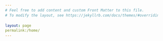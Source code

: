 ```yaml
---
# Feel free to add content and custom Front Matter to this file.
# To modify the layout, see https://jekyllrb.com/docs/themes/#overriding-theme-defaults

layout: page
permalink:/home/
---
```


<html lang="en">
 
<head>
    <meta charset="UTF-8">
    <meta http-equiv="X-UA-Compatible" content="IE=edge">
    <meta name="viewport" content="width=device-width, initial-scale=1.0">
    <title>Document</title>
    <style>
        img {
            width: 721px;
            height: 455px
        }
        
        .focus {
            position: relative;
            width: 721px;
            height: 455px;
            background-color: white;
            padding-left: 0px;
            overflow: hidden;
        }
        /* 父盒子宽度比较小，而liimg里面加起来宽度很大，不能一行显示，就会竖着显示 */
        /* 解决：把ul的宽度设置的大一点 */
        
        .focus ul li {
            float: left;
            list-style: none;
        }
        
        .focus ul {
            width: 400%;
            position: absolute;
            left: 0px;
            top: 0px;
            margin: 0px;
            padding: 0px
        }
        
        .arrow-l,
        .arrow-r {
            /* display: none; */
            background: rgba(0, 0, 0, 0.3);
            position: absolute;
            top: 50%;
            margin-top: -20px;
            width: 24px;
            height: 24px;
            text-decoration: none;
            z-index: 7;
            color: white;
            text-align: center;
            line-height: 24px;
        }
        
        .arrow-l {
            left: 0px;
        }
        
        .arrow-r {
            right: 0px
        }
        
        .circle {
            width: 90px;
            height: 40px;
            position: absolute;
            bottom: 0px;
            left: 245px;
            /* margin: 0px;
            padding: 0px; */
            z-index: 1;
            text-align: center;
            line-height: 40px;
        }
        
        .circle li {
            width: 30px;
            height: 30px;
            float: left;
            list-style: circle;
            color: white;
        }
        
        .circle .current {
            list-style: disc
        }
    </style>
    <script src="js/animate.js"></script>
    <!-- 注意顺序 -->
    <script src="js/index.js"></script>
</head>
 
<body>
    <div class="focus">
        <a href="javascript:;" class="arrow-l">←</a>
        <a href="javascript:;" class="arrow-r">→</a>
        <!-- 核心滚动区域 -->
        <!-- 要让所有图片排在一行显示，不要什么都用div解决 -->
        <ul>
				<li>
					<a href="#"><img src="imgs/research_images/turkey_changeSize.png" alt=""></a>
				</li>
				<li>
					<a href="#"><img src="imgs/research_images/slumgullion_sar_2018_modified_compressed.jpg" alt=""></a>
				</li>
				<li>
					<a href="#"><img src="imgs/research_images/SLV_aquifer_compressed.jpg" alt=""></a>
				</li>
				<li>
					<a href="#"><img src="imgs/research_images/slumgullion_oli_2019268_modified_compressed.png" alt=""></a>
				</li> 
        </ul>
        <ol class="circle">
 
        </ol>
    </div>
</body>
 
</html>


We are the Natural Hazard Remote Sensing (NHRS) Lab at Peking University. We changed our lab name from Geological Hazards and Shallow Processes Remote Sensing (GSPRS) as now we are working on more general hazards including extreme climate hazards. We focus on using remote sensing tools, e.g., Synthetic Aperture Radar (SAR), to characterize ground deformation and land alternations associated with natural hazards in terrestrial planets. We have been working on mapping, monitoring, and modeling landslides, aquifers, dams, mines, coasts, earthquakes, extreme precipitation events, etc. We are dedicated to investigating their natural or anthropogenic triggerings and environmental forcings using statistical, analytical, numerical models and artificial intelligence (AI). Our multidisciplinary research spans the fields of geomatics, geophysics, hydrology, geology, tectonics, climate change, civil and environmental engineering, and computer sciences.

We are always looking for highly motivated students and postdocs to join our lab. The next application to <a href="https://postdocs.pku.edu.cn/tzgg/134998.htm" target="_blank"><i>Boya Postdoc Fellowship at Peking University</i></a> is due in early Fall. We have interesting research data and topics to help strengthen your academic profile and career development! Please contact PI Xie Hu if you are interested.

**NEWS**
<body>
    <table>
        <tbody>
	   <tr>
                <td>8/2023</td>
		<td>Dr. Susu Xu from Stony Brook University | Johns Hopkins University was invitied to visit our lab and give her talk entitled "Causality-informed Rapid Assessment of Seismic Multi-hazards and Impacts from InSAR imagery".</td>
           </tr>
	   <tr>
    		<td>&nbsp;</td>
     		<td>Xiao got her job as an AI Remote Sensing Scientist in Illinois State Water Survey, UIUC. Big Congrats!</td>
           </tr>
	   <tr>
    		<td>&nbsp;</td>
	        <td>Xie, as the PI, was granted a Chinese NSF grant on Berkeley Hills landslides over East SF Bay area.</td>
           </tr>
	   <tr>
    		<td>&nbsp;</td>
     		<td>Xie gave a talk in 2023 AOGS in Singapore and the International Symposium on Geo-disaster Reduction in Shanghai, and Xie also joined a field survey on tranditional villages in Hubei Province led by Prof. Fang Wang.</td>
           </tr>
	   <tr>
    		<td>&nbsp;</td>
     		<td>Penghui, Yuqi, Sayyed, Feng, and Xie got some hands-on experience on drone survey in Tianjin.</td>
           </tr>
	   <tr>
    		<td>&nbsp;</td>
     		<td>Penghui gave a talk on Henan floods in CYWater, held in Beijing.</td>
           </tr>
	   <tr>
    		<td>&nbsp;</td>
     		<td>Yuqi, Yiling, and Xie gave talks and posters in the National Symposium on Landform and Quaternary Research in Taiyuan, Shanxi Province. Multiple exciting ongoing studies were covered: SegmentAnythingModel results on Martian craters with diameter of 10s' meters, implications for active layer thickness of permafrost in Tibet Plateau from ground deformation, and large-scale flood mapping in Beijing-Tianjin-Hebei using Geofen-3 and Sentinel-1 SAR images..</td>
       	   </tr>
	   <tr>
    		<td>&nbsp;</td>
     		<td>Penghui, Yuqi, and Yiling flied drone over steep landslides in Lvliang, Shanxi Province.</td>
           </tr>
	   <tr>
                <td>7/2023</td>
		<td>Dr. Sayyed Mohammad Javad Mirzadeh officially joined us as a postdoc fellow!</td>
           </tr>
	   <tr>
    		<td>&nbsp;</td>
     		<td>Prof. Zhou Zhang and his lab from Zhejiang University visited our lab and had some colloquial talks.</td>
           </tr>
	   <tr>
    		<td>&nbsp;</td>
		<td>Yiling, Penghui, and Xie had a quick training on drone survey in Tianjin.</td>
           </tr>
	   <tr>
    		<td>&nbsp;</td>
     		<td>Yiling and Xie had a few days' fieldwork on slumps (moving frozen land on gentle slopes) in Qinghai-Tibet Plateau (Beiluhe region, Qinghai Province).</td>
           </tr>
	   <tr>
    		<td>6/2023</td>
	   	<td>Prof. Guoquan Wang from the University of Houston and Dr. Yuexin Li from Caltech were invited to visit our lab and give talks.</td>
           </tr>
    	   <tr>
		<td>&nbsp;</td> 
		<td>Congrong, Yongxuan, and Yiling received their B.S. degree from PKU, WHU, and BNU, respectively. Big Congrats!</td>
	   </tr>
    	   <tr>
                <td>5/2023</td>
		<td>Xie gave talks in the National Symposium on Remote Sensing Application in Chengdu and the National Symposium on Chinese Society for Rock Mechanics & Engineeringin in Beijing.</td>
           </tr>
	   <tr>
                <td>4/2023</td>
		<td>We published a paper on slow-moving landslides nested in Pingding-Huama fault zone in Northwest China in <a href="https://doi.org/10.1002/esp.5594" target="_blank"><i>Earth Surface Processes and Landforms</i></a>. Dr. Xuguo Shi from China University of Geosciences led this research.</td>
           </tr>
	   <tr>
		<td>&nbsp;</td> 
		<td>Xie participated the National 1st Symposium Of Data Riven Earth Science Developmentiodes in Zhuhai, 5th Congress of China Geodesy and Geophysics in Wuhan, and 2023 EGU in Vienna, Austria. She also visited the Institute of Geodesy and Geophysics, Chinese Academy of Sciences during her stay in Wuhan.</td>
           </tr>
	   <tr>
                <td>3/2023</td>
		<td>Xiao published a paper on the alleviation of land subsidence in Tianjin due to the National South-to-North Water Diversion Project in <a href="https://doi.org/10.3390/rs15061647" target="_blank"><i>Remote Sensing</i></a>.</td>
            </tr>
	    <tr>
		<td>&nbsp;</td> 
		<td>Dr. Yelu Zeng from China Agricultural University was invited to give a talk on vegetation indices and remote sensing on 3/13.</td>
            </tr>
	    <tr>
		<td>&nbsp;</td> 
		<td>Collaborative research report entitled "M7.8 Turkey-Syria Earthquake Impact Estimates from Near-real-time Crowdsourced and Remote Sensing Data" led by Dr. Susu Xu's lab at Stony Brook University was published in DesignSafe-CI.</td>
            </tr>
            <tr>
                <td>2/2023</td>
		<td>We are collaborating with Dr. Susu Xu's lab at Stony Brook University to assess the building damage in the 2023 M7.8 Turkey-Siyra earthquake <a href="https://arcg.is/09Wzy5" target="_blank"><i>Interactive Map</i></a> from Susu.</td>
	    </tr>
            <tr>
	        <td>&nbsp;</td> 
		<td>Xie, as the PI, was granted a Chinese NSF grant on Martian landslides and craters and their analogs on the Earth.</td>
            </tr>
            <tr>
                <td>12/2022</td>
		<td>NHRS members presented at 2022 AGU remotely -- Yiling (NH44A-02), Xiao (G42D-0249), Sayyed (G41A-07), Yuqi (G41A-02), Penghui (NH31B-03), Xie (NH23C-01).</td>
            </tr>
            <tr>
		<td>&nbsp;</td> 
		<td>Collaborative research paper (in Chinese) entitled "Collapse and subsidence mechanism of compacted loess and suitability of mountain bulldozing and city creation projects in the Loess Plateau of China" led by Dr. Shengwen Qi from CAS was published in Science Bulletin.</td>
            </tr>
	    <tr>
		<td>&nbsp;</td> 
                <td>NHRS Lab virtually celebrated Xiao's graduation ceremony at UH. Big Congrats, Dr. Yu!</td>
            </tr>
            <tr>
		<td>&nbsp;</td> 
                <td>Yuqi was awarded the Best Presentation Award in 2022 International Graduate Workshop on GeoInformatics. Big Congrats!</td>
            </tr>
            <tr>
		<td>11/2022</td> 
                <td>Dr. Lingchao Huang from CU Boulder was invited to give a virtual talk on deep learning on 11/9.</td>
            </tr>
            <tr>
                <td>10/2022</td>
		<td>Yiling was awarded the National Undergraduate Scholarship. Big Congrats!</td>
	    </tr>
            <tr>
		<td>&nbsp;</td> 
		<td>Dr. Zan Wang from CAS was invited to give a talk on machine learning application in monitoring carbon sequestration on 10/26.</td>
            </tr>
	    <tr>
		<td>&nbsp;</td>
                <td>Xie, as the PI, was granted a Chinese NSF grant on natural hazards.</td>
            </tr>
	    <tr>
                <td>9/2022</td>
                <td>Xie obtained the <a href="https://eos.org/agu-news/2022-agu-section-awardees-and-named-lecturers" target="_blank">2022 AGU Natural Hazards Early Career Award</a>. Read <a href="https://mp.weixin.qq.com/s/YTeDEQdhrV15d6SxjbNf-w" target="_blank"><i>News</i></a>!</td>
            </tr>
            <tr>
                <td>&nbsp;</td> 
                <td>Xiao was awarded the 3-minute thesis/dissertation competition at the University of Houston. Big Congrats!</td>
            </tr>
            <tr>
                <td>&nbsp;</td> 
                <td>Yuqi and Penghui officially started their graduate program at PKU. Big Welcome!</td>
            </tr>
            <tr>
                <td>8/2022</td>
                <td>Xiao published a paper on quantifying large-scale snow depth during the winter storm and national major disaster across Texas in February 2021 using SAR scenes and machine learning methods in <a href="https://doi.org/10.1029/2022GL099119" target="_blank"><i>GRL</i></a>. Big Congrats!</td>
            </tr>
            <tr>
                <td>&nbsp;</td> 
                <td>Xie co-hosted the Hydroclimate Hazards section and Xiao gave a talk in 2022 CYWater on 8/28.</td>
            </tr>
            <tr>
                <td>7/2022</td>
                <td>Yongxuan Ran (undergrad from Wuhan University) and Yiling Lin (undergrad from Beijing Normal University) joined the GSPRS lab and will start their graduate program officially next fall.</td>
            </tr>
            <tr>
                <td>5/2022</td>
                <td>Our 2022 EGU session <a href="https://meetingorganizer.copernicus.org/EGU22/session/43347" target="_blank"><i>Remote Sensing Big Data Analysis and Applications in Geoscience</i></a> leading by <a href="https://research.utwente.nl/en/persons/ling-chang" target="_blank">Dr. Ling Chang</a> from ITC, <a href="https://www.gfz-potsdam.de/en/staff/mahdi.motagh" target="_blank">Dr. Mahdi Motagh</a> from GFZ, <a href="https://www.tudelft.nl/en/ceg/about-faculty/departments/geoscience-remote-sensing/staff/scientific-staff/profdrir-rf-ramon-hanssen/" target="_blank">Dr. Ramon Hanssen</a> from Delft, <a href="https://www.professoren.tum.de/en/zhu-xiaoxiang/" target="_blank">Dr. Xiaoxiang Zhu</a> from TUM, and Dr. Xie Hu from PKU held successfully. Xiao, Yuqi, and Xie gave their presentations.</td>
            </tr>
            <tr>
                <td>4/2022</td>
                <td>Dr. Lin Liu from CNHK was invited to give a virtual talk on geodetic studies of frozen ground on 4/26.</td>
            </tr>
            <tr>
                <td>&nbsp;</td> 
                <td>Chao's paper on landslide hazard mapping in the Three Gorges Reservoir Area was published in <a href="https://doi.org/10.1007/s10346-021-01796-1" target="_blank"><i>Landslides</i></a>.</td>
            </tr>
            <tr>
                <td>&nbsp;</td> 
                <td>Penghui joined the lab as a Research Assistant.</td>
            </tr>
            <tr>
                <td>2/2022</td>
                <td>Xie, as the PI, was awarded the PAZ's satellite imagery program: Joint DLR-INTA Scientific Announcement of Opportunity.</td>
            </tr> 
            <tr>
                <td>1/2022</td>
                <td>Xie, as the PI, was awarded JAXA's satellite imagery program: The 3rd Research Announcement on the Earth Observations.</td>
            </tr>
            <tr>
                <td>&nbsp;</td> 
                <td>Qingyu started his PhD program at the Southern Methodist University.</td>
            </tr>
            <tr>
                <td>&nbsp;</td> 
                <td>Invited talk in the Forum of Satellite Gravity and Hydrology on 1/15.</td>
            </tr>
            <tr>
                <td> 12/2021 </td>
                <td> Welcome to our AGU poster on the crustal surgery in Yan'an (NH15D-0488) and the 2021 Texas winter storm (GG45B-0411)!</td>
            </tr>
            <tr>
                <td> 11/2021 </td>
                <td>Our paper on machine-learning characterization of the natural and anthropogenic sources of ground deformation in California was published in <a href="https://doi.org/10.1029/2021JB022373" target="_blank"><i>JGR</i></a>.</td>
            </tr>
            <tr>
                <td>&nbsp;</td>
                <td>Our paper on elastic stress perturbations relating to the 2020 M5.7 Magna earthquake from centrurial industrial mine waste transport and surface water variations was accepted by <a href="https://meetingorganizer.copernicus.org/EGU22/session/43347" target="_blank"><i>JGR</i></a>.</td>
            </tr>
            <tr>
                <td> 10/2021 </td>
                <td>Our paper on the unprecedented mountain excavation and city construction in Yan'an China was published in <a href="https://doi.org/10.1029/2021GL095230" target="_blank"><i>GRL</i></a>.</td>
            </tr>
            <tr>
                <td>9/2021</td>
                <td>Virtual seminar talk at UTIG - UT Austin.</td>
            </tr>
            <tr>
                <td>8/2021</td>
                <td>Our paper on the shift of hydrological forcing in the movements of Guobo Slope besides the Laxiwa hydropower station in China was published in <a href="https://doi.org/10.1016/j.rse.2021.112664" target="_blank"><i>RSE</i></a>.</td>
            </tr>
            <tr>
                <td>7/2021</td>
                <td>I moved to Peking University. I'm grateful for all help and kindness from the teams that I was in.</td>
            </tr>
            <tr>
                <td>&nbsp;</td>
                <td>Ground-based InSAR survey at the Slumgullion landslide, CO.</td>
            </tr>
            <tr>
                <td>&nbsp;</td>
                <td>Talk in 2021 CYWater.</td>
            </tr>
            <tr>
                <td>6/2021</td>
                <td>Poster presentation in FRINGE 2021.</td>
            </tr>
            <tr>
                <td>5/2021</td>
                <td>Our paper on phase unwrapping in extraordinary high-gradient scenarios such as at the Slumgullion landslide was published in <a href="https://doi.org/10.1109/TGRS.2021.3081039" target="_blank"><i>IEEE Transactions on Geoscience and Remote Sensing</i></a>.</td>
            </tr>
            <tr>
                <td>&nbsp;</td>
                <td>Seminar talks.</td>
            </tr>
            <tr>
                <td>4/2021</td>
                <td>Our 2021 vEGU session NH6.2 : SAR remote sensing for anthropogenic and natural hazards was held successfully.</td>
            </tr>
            <tr>
                <td>&nbsp;</td>
                <td>Delighted to join the Editorial Board of <a href="https://www.springer.com/journal/24" target="_blank"><i>Pure and Applied Geophysics</i></a>. Welcome to submit!</td>
            </tr>
            <tr>
                <td>3/2021</td>
                <td> Awarded NASA New (Early Career) Investigator Program (NIP) in Earth Science. Read <a href="https://www.egr.uh.edu/news/202103/hu-earns-nasa-funding-award" target="_blank"><i>News</i></a>!</td>
            </tr>
            <tr>
                <td>2/2021</td>
                <td>Our paper led by Dr. Guoqiang Shi on decadal spatiotemporal ground deformation in response to the restrictions of groundwater pumping in Suzhou, China was published in <a href="https://doi.org/10.1016/j.rse.2021.112327" target="_blank"><i>RSE</i></a>.</td>
            </tr>
            <tr>
                <td>1/2021</td>
                <td>Seminar talks.</td>
            </tr>
        </tbody>
    </table>
    <br>
    <br>
    <br>
    <br>
</body>
